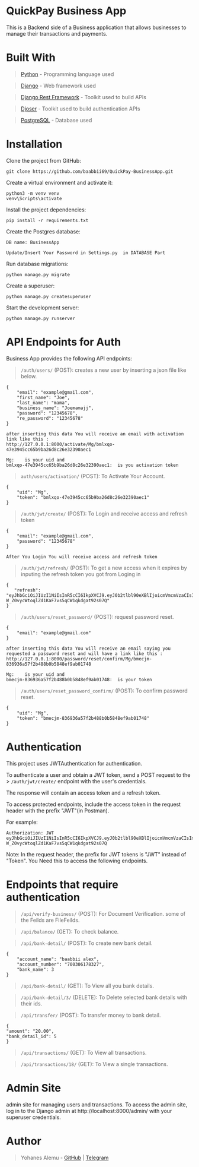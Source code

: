 
# QuickPay Business App

This is a Backend side of a Business  application that allows businesses to manage their transactions and payments.



# Built With

>[Python](https://www.python.org/) - Programming language used

>[Django](https://www.djangoproject.com/) - Web framework used

>[Django Rest Framework](https://www.django-rest-framework.org/) - Toolkit used to build APIs

>[Djoser](https://djoser.readthedocs.io/en/latest/getting_started.html) - Toolkit used to build authentication APIs

>[PostgreSQL](https://www.postgresql.org/) - Database used
# Installation

 Clone the project from GitHub:

    git clone https://github.com/baabbii69/QuickPay-BusinessApp.git




 Create a virtual environment and activate it:


    python3 -m venv venv
    venv\Scripts\activate
Install the project dependencies:

    pip install -r requirements.txt
Create the Postgres database:

    DB name: BusinessApp

    Update/Insert Your Password in Settings.py  in DATABASE Part
Run database migrations:

    python manage.py migrate 
Create a superuser:

    python manage.py createsuperuser

Start the development server:

    python manage.py runserver

# API Endpoints for Auth

Business App provides the following API endpoints:

> `/auth/users/` (POST):  creates  a new user by inserting a json file like below.


    {
        "email": "example@gmail.com",
        "first_name": "Joe",
        "last_name": "mama",
        "business_name": "Joemamajj",
        "password": "12345678",
        "re_password": "12345678"
    }

    after inserting this data You will receive an email with activation link like this :
    http://127.0.0.1:8000/activate/Mg/bmlxqo-47e3945cc65b9ba26d8c26e32390aec1
    
    Mg:    is your uid and 
    bmlxqo-47e3945cc65b9ba26d8c26e32390aec1:  is you activation token


> `auth/users/activation/` (POST): To Activate Your Account.


    {
	    "uid": "Mg",
	    "token": "bmlxqo-47e3945cc65b9ba26d8c26e32390aec1"
    }

> `/auth/jwt/create/` (POST): To Login and receive access and refresh token


    {
        "email": "example@gmail.com",
        "password": "12345678"
    }
    
    After You Login You will receive access and refresh token

> `/auth/jwt/refresh/` (POST): To get a new access when it expires by inputing the refresh token you got from Loging in


    {
       "refresh": "eyJhbGciOiJIUzI1NiIsInR5cCI6IkpXVCJ9.eyJ0b2tlbl90eXBlIjoicmVmcmVzaCIsImV4cCI6MTY4MTY1OTYxNiwianRpIjoiMGE1NWQ3NjY3NTQ5NDE2N2IxYjQ4YWExMmQ3MDYxZDUiLCJ1c2VyX2lkIjoyfQ.PLFx-W_Z0vycWtoqlZd1KaF7vs5qCW1qkdgat92s07Q"
    }

> `/auth/users/reset_password/` (POST):  request password reset.


    {
        "email": "example@gmail.com"
    }

    after inserting this data You will receive an email saying you requested a password reset and will have a link like this :
    http://127.0.0.1:8000/password/reset/confirm/Mg/bmecjm-836936a57f2b488b0b5848ef9ab01748
    
    Mg:    is your uid and 
    bmecjm-836936a57f2b488b0b5848ef9ab01748:  is your token

> `/auth/users/reset_password_confirm/` (POST): To confirm password reset.


    {
	    "uid": "Mg",
	    "token": "bmecjm-836936a57f2b488b0b5848ef9ab01748"
    }


# Authentication

This project uses JWTAuthentication for authentication.

To authenticate a user and obtain a JWT token, send a POST request to the > `/auth/jwt/create/` endpoint with the user's credentials. 

The response will contain an access token and a refresh token. 

To access protected endpoints, include the access token in the request header with the prefix "JWT"(in Postman). 

For example: 

    Authorization: JWT eyJhbGciOiJIUzI1NiIsInR5cCI6IkpXVCJ9.eyJ0b2tlbl90eXBlIjoicmVmcmVzaCIsImV4cCI6MTY4MTY1OTYxNiwianRpIjoiMGE1NWQ3NjY3NTQ5NDE2N2IxYjQ4YWExMmQ3MDYxZDUiLCJ1c2VyX2lkIjoyfQ.PLFx-W_Z0vycWtoqlZd1KaF7vs5qCW1qkdgat92s07Q


Note: In the request header, the prefix for JWT tokens is "JWT" instead of "Token".
You Need this to access the following endpoints.

# Endpoints that require authentication

> `/api/verify-business/` (POST): For Document Verification. some of the Feilds are FileFeilds.

> `/api/balance/` (GET): To check balance.

> `/api/bank-detail/` (POST): To create new bank detail.


    {
		"account_name": "baabbii alex",
		"account_number": "700306178327",
		"bank_name": 3
    }

> `/api/bank-detail/` (GET): To View all you bank details.


> `/api/bank-detail/3/` (DELETE): To Delete selected  bank details with their ids.

> `/api/transfer/` (POST): To transfer money to bank detail.


    {
	"amount": "20.00",
	"bank_detail_id": 5
    }

> `/api/transactions/` (GET): To View all transactions.

> `/api/transactions/18/` (GET): To View a single transactions.


# Admin Site

admin site for managing users and transactions. To access the admin site, log in to the Django admin at http://localhost:8000/admin/ with your superuser credentials.


# Author

>Yohanes Alemu - [GitHub](https://github.com/baabbii69)   | [Telegram](https://t.me/Jinx_69) 
